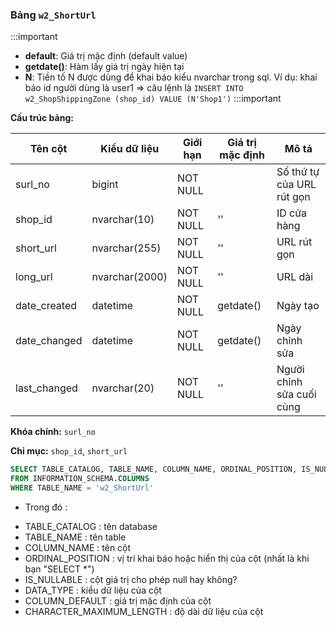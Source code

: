 ### Bảng `w2_ShortUrl`

:::important

+ **default**: Giá trị mặc định (default value)
+ **getdate()**: Hàm lấy giá trị ngày hiện tại
+ **N**: Tiền tố N được dùng để khai báo kiểu nvarchar trong sql. Ví dụ: khai báo id người dùng là user1 => câu lệnh là `INSERT INTO w2_ShopShippingZone (shop_id) VALUE (N'Shop1')`
:::important

**Cấu trúc bảng:**

| Tên cột        | Kiểu dữ liệu | Giới hạn     | Giá trị mặc định | Mô tả                                |
|----------------|--------------|--------------|------------------|--------------------------------------|
| surl_no        | bigint       | NOT NULL     |                  | Số thứ tự của URL rút gọn  |
| shop_id        | nvarchar(10) | NOT NULL     | ''               | ID cửa hàng                          |
| short_url      | nvarchar(255)| NOT NULL     | ''               | URL rút gọn                          |
| long_url       | nvarchar(2000)| NOT NULL    | ''               | URL dài                             |
| date_created   | datetime     | NOT NULL     | getdate()        | Ngày tạo                             |
| date_changed   | datetime     | NOT NULL     | getdate()        | Ngày chỉnh sửa                       |
| last_changed   | nvarchar(20) | NOT NULL     | ''               | Người chỉnh sửa cuối cùng           |

**Khóa chính:** `surl_no`

**Chỉ mục:** `shop_id`, `short_url`

```sql
SELECT TABLE_CATALOG, TABLE_NAME, COLUMN_NAME, ORDINAL_POSITION, IS_NULLABLE, DATA_TYPE, CHARACTER_MAXIMUM_LENGTH, COLUMN_DEFAULT
FROM INFORMATION_SCHEMA.COLUMNS
WHERE TABLE_NAME = 'w2_ShortUrl'
```

* Trong đó :

- TABLE_CATALOG : tên database
- TABLE_NAME : tên table
- COLUMN_NAME : tên cột
- ORDINAL_POSITION : vị trí khai báo hoặc hiển thị của cột (nhất là khi bạn "SELECT *")
- IS_NULLABLE : cột giá trị cho phép null hay không?
- DATA_TYPE : kiểu dữ liệu của cột
- COLUMN_DEFAULT : giá trị mặc định của cột
- CHARACTER_MAXIMUM_LENGTH : độ dài dữ liệu của cột
